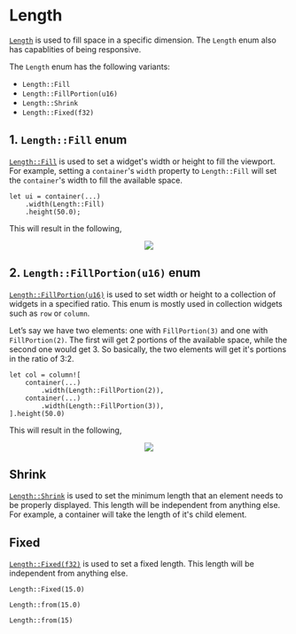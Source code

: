 # Length

[`Length`](https://docs.rs/iced/latest/iced/enum.Length.html) is used to fill space in a specific dimension. The `Length` enum also has capablities of being responsive.

The `Length` enum has the following variants:
- `Length::Fill`
- `Length::FillPortion(u16)`
- `Length::Shrink`
- `Length::Fixed(f32)`

## 1. `Length::Fill` enum
[`Length::Fill`](https://docs.rs/iced/latest/iced/enum.Length.html#variant.Fill) is used to set a widget's width or height to fill the viewport. For example, setting a `container`'s `width` property to `Length::Fill` will set the `container`'s width to fill the available space.

```rust,ignore
let ui = container(...)
    .width(Length::Fill)
    .height(50.0);
```
This will result in the following,

<div align="center">
    <img src="assets/length_fill.svg">
</div>


## 2. `Length::FillPortion(u16)` enum
[`Length::FillPortion(u16)`](https://docs.rs/iced/latest/iced/enum.Length.html#variant.FillPortion) is used to set width or height to a collection of widgets in a specified ratio. This enum is mostly used in collection widgets such as `row` or `column`.

Let’s say we have two elements: one with `FillPortion(3)` and one with `FillPortion(2)`. The first will get 2 portions of the available space, while the second one would get 3. So basically, the two elements will get it's portions in the ratio of 3:2.

```rust,ignore
let col = column![
    container(...)
        .width(Length::FillPortion(2)),
    container(...)
        .width(Length::FillPortion(3)),
].height(50.0)
```
This will result in the following,

<div align="center">
    <img src="assets/length_fill_portion.svg">
</div>

## Shrink
[`Length::Shrink`](https://docs.rs/iced/latest/iced/enum.Length.html#variant.Shrink) is used to set the minimum length that an element needs to be properly displayed. This length will be independent from anything else. For example, a container will take the length of it's child element.

## Fixed
[`Length::Fixed(f32)`](https://docs.rs/iced/latest/iced/enum.Length.html#variant.Fixed) is used to set a fixed length. This length will be independent from anything else.

```rust,ignore
Length::Fixed(15.0)
```
```rust,ignore
Length::from(15.0)
```
```rust,ignore
Length::from(15)    
```